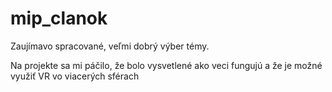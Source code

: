 # mip_clanok

Zaujímavo spracované, veľmi dobrý výber témy.


Na projekte sa mi páčilo, že bolo vysvetlené ako veci fungujú a že je možné využiť VR vo viacerých sférach
